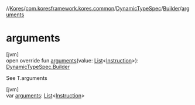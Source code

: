 //[Kores](../../../../index.md)/[com.koresframework.kores.common](../../index.md)/[DynamicTypeSpec](../index.md)/[Builder](index.md)/[arguments](arguments.md)

# arguments

[jvm]\
open override fun [arguments](arguments.md)(value: [List](https://kotlinlang.org/api/latest/jvm/stdlib/kotlin.collections/-list/index.html)<[Instruction](../../../com.koresframework.kores/-instruction/index.md)>): [DynamicTypeSpec.Builder](index.md)

See T.arguments

[jvm]\
var [arguments](arguments.md): [List](https://kotlinlang.org/api/latest/jvm/stdlib/kotlin.collections/-list/index.html)<[Instruction](../../../com.koresframework.kores/-instruction/index.md)>
